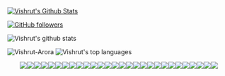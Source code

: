 <a href="https://github.com/Vishrut-Arora">
<img align="center" alt="Vishrut's Github Stats" src="https://github-readme-stats.codestackr.vercel.app/api?username=Vishrut-Arora&show_icons=true&hide_border=true&count_private=true&include_all_commits=true&theme=radical" /></a>
<br>

[![GitHub followers](https://img.shields.io/github/followers/Vishrut-Arora?label=Follow&style=social)](https://github.com/Vishrut-Arora/?tab=follow)


![Vishrut's github stats](https://github-readme-stats.vercel.app/api?username=Vishrut-Arora&show_icons=true&hide_border=true)



![Vishrut-Arora](https://komarev.com/ghpvc/?username=Vishrut-Arora)
![Vishrut's top languages](https://github-readme-stats.vercel.app/api/top-langs/?username=Vishrut-Arora&theme=radical&layout=compact&show_icons=true)

<!-- <img align="center" src="https://github-readme-stats.vercel.app/api/top-langs/?username=tushar2407&theme=radical&layout=compact" /> -->


<!-- [![Vishrut's wakatime stats](https://github-readme-stats.vercel.app/api/wakatime?username=Vishrut_Arora&theme=radical)](https://github.com/Vishrut-Arora/github-readme-stats)-->

<div style="display:flex; align-items:center; justify-content: center;">
<img src="https://img.shields.io/badge/Arduino%20-%23007ACC.svg?&style=for-the-badge&logo=arduino&logoColor=white"/>
<img src="https://img.shields.io/badge/R%20-%23E34F26.svg?&style=for-the-badge&logo=r&logoColor=white"/>
<img src="https://img.shields.io/badge/Matlab3%20-%231572B6.svg?&style=for-the-badge&logo=matlab&logoColor=white"/>
<img src="https://img.shields.io/badge/C%20-%2314354C.svg?&style=for-the-badge&logo=c&logoColor=white"/>
<img src="https://img.shields.io/badge/Java%20-%2300599C.svg?&style=for-the-badge&logo=java&logoColor=white"/>
<img src="https://img.shields.io/badge/C++%20-%2300599C.svg?&style=for-the-badge&logo=c%2B%2B&ogoColor=white"/>
<img src="https://img.shields.io/badge/Python%20-%2314354C.svg?&style=for-the-badge&logo=python&logoColor=white"/>
<img src="https://img.shields.io/badge/JavaFx%20-%2300599C.svg?&style=for-the-badge&logo=javafx&logoColor=white"/>  
<img src="https://img.shields.io/badge/Markdown-%23000000.svg?&style=for-the-badge&logo=markdown&logoColor=white"/>
<img src="https://img.shields.io/badge/Latex%20-%23008080.svg?&style=for-the-badge&logo=latex&logoColor=white"/>
<img src="https://img.shields.io/badge/Jupyter%20-%23DD0031.svg?&style=for-the-badge&logo=jupyter&logoColor=white"/>
<img src="https://img.shields.io/badge/Fiddler%20-%23563D7C.svg?&style=for-the-badge&logo=fiddler&logoColor=white"/>
<img src="https://img.shields.io/badge/Html5%20ui%20-%230081CB.svg?&style=for-the-badge&logo=html5&logoColor=white"/>
<img src="https://img.shields.io/badge/Css%20-%23092E20.svg?&style=for-the-badge&logo=css3&logoColor=white"/>
<img src="https://img.shields.io/badge/JavaScript%20-%23000.svg?&style=for-the-badge&logo=javascript&logoColor=white"/>
<img src="https://img.shields.io/badge/git%20-%23F05033.svg?&style=for-the-badge&logo=git&logoColor=white"/>
<img src="https://img.shields.io/badge/github%20-%23181717.svg?&style=for-the-badge&logo=github&logoColor=white"/>
<img src="https://img.shields.io/badge/Node.js%20-%23121011.svg?&style=for-the-badge&logo=node.js&logoColor=white"/>
<img src="https://img.shields.io/badge/Android Studio%20-%23FF9900.svg?&style=for-the-badge&logo=android-studio&logoColor=white"/>
<img src="https://img.shields.io/badge/Linux%20-%23430098.svg?&style=for-the-badge&logo=linux&logoColor=white"/>
<img src="https://img.shields.io/badge/Qemu%20-%23000000.svg?&style=for-the-badge&logo=qemu&logoColor=white"/>
<img src="https://img.shields.io/badge/Processing.org%20-%23039BE5.svg?&style=for-the-badge&logo=processing"/>
<img src="https://img.shields.io/badge/Overleaf%20-%23009639.svg?&style=for-the-badge&logo=overleaf&logoColor=white"/>

<img src="https://img.shields.io/badge/Zotero%20-%23FF9900.svg?&style=for-the-badge&logo=android-studio&logoColor=white"/>
<img src="https://img.shields.io/badge/Mitm%20-%23430098.svg?&style=for-the-badge&logo=mitmproxy&logoColor=white"/>
<img src="https://img.shields.io/badge/Watson%20-%23000000.svg?&style=for-the-badge&logo=ibm-watson&logoColor=white"/>
<img src="https://img.shields.io/badge/DialogFlow%20-%23039BE5.svg?&style=for-the-badge&logo=dialogflow"/>
<img src="https://img.shields.io/badge/Wireshark%20-%23039BE5.svg?&style=for-the-badge&logo=wireshark"/>

</div>
